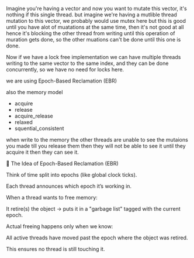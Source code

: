 Imagine you're having a vector and now you want to mutate this vector,
it's nothing if this single thread. but imagine we're having a mutlible thread mutation to this
vector, we probably would use mutex here but this is good until you have alot of muatations at the
same  time, then it's not good at all hence it's blocking the other thread from writing until this
operation of muration gets done, so the other muations can't be done until this one is done.

Now if we have a lock free implementation we can have multiple threads writing to the same vector
to the same index, and they can be done concurrently, so we have no need for locks here.

we are using Epoch-Based Reclamation (EBR)

also the memory model 
- acquire
- release
- acquire_release
- relaxed
- squential_consistent

when write to the memory the other threads are unable to see the mutaions you made till you release
them then they will not be able to see it until they acquire it then they can see it.

🔹 The Idea of Epoch-Based Reclamation (EBR)

Think of time split into epochs (like global clock ticks).

Each thread announces which epoch it’s working in.

When a thread wants to free memory:

It retire(s) the object → puts it in a "garbage list" tagged with the current epoch.

Actual freeing happens only when we know:

All active threads have moved past the epoch where the object was retired.

This ensures no thread is still touching it.



